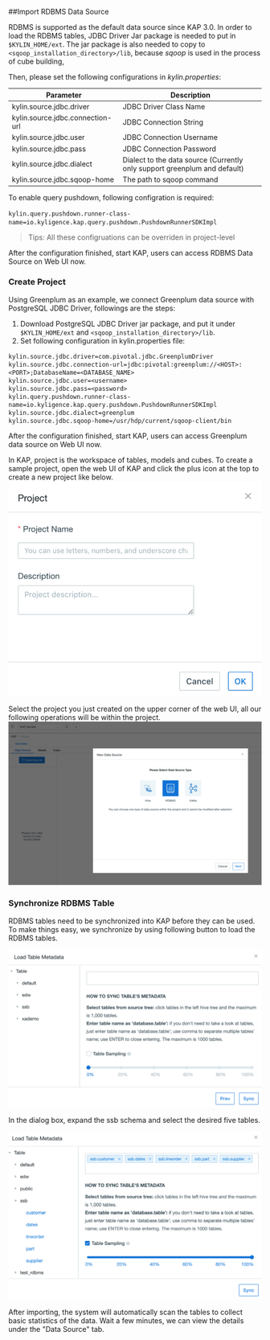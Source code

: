 ##Import RDBMS Data Source

RDBMS is supported as the default data source since KAP 3.0. In order to load the RDBMS tables, JDBC Driver Jar package is needed to put in  `$KYLIN_HOME/ext`.  The jar package is also needed to copy to `<sqoop_installation_directory>/lib`, because *sqoop* is used in the process of cube building,

Then, please set the following configurations in *kylin.properties*:

| Parameter                        | Description                                                  |
| -------------------------------- | ------------------------------------------------------------ |
| kylin.source.jdbc.driver         | JDBC Driver Class Name                                       |
| kylin.source.jdbc.connection-url | JDBC Connection String                                       |
| kylin.source.jdbc.user           | JDBC Connection Username                                     |
| kylin.source.jdbc.pass           | JDBC Connection Password                                     |
| kylin.source.jdbc.dialect        | Dialect to the data source (Currently only support greenplum and default) |
| kylin.source.jdbc.sqoop-home     | The path to sqoop command                                    |

To enable query pushdown, following configration is required:

`kylin.query.pushdown.runner-class-name=io.kyligence.kap.query.pushdown.PushdownRunnerSDKImpl`

> Tips: All these configruations can be overriden in project-level

After the configuration finished, start KAP, users can access RDBMS Data Source on Web UI now.

### Create Project

Using Greenplum as an example, we connect Greenplum data source with PostgreSQL JDBC Driver, followings are the steps:

1. Download PostgreSQL JDBC Driver jar package, and put it under `$KYLIN_HOME/ext` and `<sqoop_installation_directory>/lib`.
2. Set following configuration in kylin.properties file:

```
kylin.source.jdbc.driver=com.pivotal.jdbc.GreenplumDriver
kylin.source.jdbc.connection-url=jdbc:pivotal:greenplum://<HOST>:<PORT>;DatabaseName=<DATABASE_NAME>
kylin.source.jdbc.user=<username>
kylin.source.jdbc.pass=<password>
kylin.query.pushdown.runner-class-name=io.kyligence.kap.query.pushdown.PushdownRunnerSDKImpl
kylin.source.jdbc.dialect=greenplum
kylin.source.jdbc.sqoop-home=/usr/hdp/current/sqoop-client/bin
```

After the configuration finished, start KAP, users can access Greenplum data source on Web UI now.

In KAP, project is the workspace of tables, models and cubes. To create a sample project, open the web UI of KAP and click the plus icon at the top to create a new project like below.![create project](images/rdbms_import.en.png)



Select the project you just created on the upper corner of the web UI, all our following operations will be within the project.![select data source](images/rdbms_import2.en.png)



### Synchronize RDBMS Table

RDBMS tables need to be synchronized into KAP before they can be used. To make things easy, we synchronize by using following button to load the RDBMS tables.

![synchronize table's metadata](images/rdbms_import3.en.png)

In the dialog box, expand the ssb schema and select the desired five tables.

![table sampling](images/rdbms_import4.en.png)

After importing, the system will automatically scan the tables to collect basic statistics of the data. Wait a few minutes, we can view the details under the "Data Source" tab.